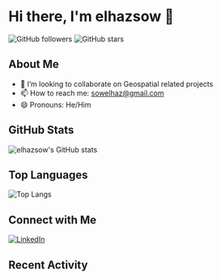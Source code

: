 # Hi there, I'm elhazsow 👋

![GitHub followers](https://img.shields.io/github/followers/elhazsow?label=Follow&style=social)
![GitHub stars](https://img.shields.io/github/stars/elhazsow?style=social)

## About Me

- 👯 I’m looking to collaborate on Geospatial related projects
- 📫 How to reach me: sowelhaz@gmail.com
- 😄 Pronouns: He/Him

## GitHub Stats

![elhazsow's GitHub stats](https://github-readme-stats.vercel.app/api?username=elhazsow)

## Top Languages

![Top Langs](https://github-readme-stats.vercel.app/api/top-langs/?username=elhazsow&layout=compact&theme=tokyonight)

## Connect with Me

[![LinkedIn](https://img.shields.io/badge/LinkedIn-Connect-blue)](https://www.linkedin.com/in/elhazsow/)


## Recent Activity

<!--START_SECTION:activity-->
<!--END_SECTION:activity-->

